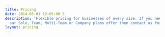 ```yaml
---
title: Pricing
date: 2014-05-01 12:05:00 Z
description: 'Flexible pricing for businesses of every size. If you need more than
  our Solo, Team, Multi-Team or Company plans offer then contact us for a custom quote. '
layout: pricing
---
```


